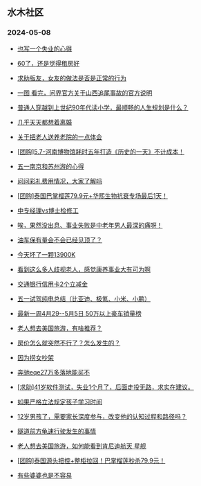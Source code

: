 ## 水木社区 
### 2024-05-08

+ [也写一个失业的心得](https://www.mysmth.net/nForum/article/WorkingLife/39057)

+ [60了，还是觉得租房好](https://www.mysmth.net/nForum/article/OurEstate/2964413)

+ [求助版友，女友的做法是否是正常的行为](https://www.mysmth.net/nForum/article/Love/6293815)

+ [一图 看完，问界官方关于山西追尾事故的官方说明](https://www.mysmth.net/nForum/article/AutoWorld/1944825180)

+ [普通人穿越到上世纪90年代读小学，最顺畅的人生规划是什么？](https://www.mysmth.net/nForum/article/NetNovel/486436)

+ [几乎天天都想着离婚](https://www.mysmth.net/nForum/article/Divorce/2076249)

+ [关于把老人送养老院的一点体会](https://www.mysmth.net/nForum/article/FamilyLife/1766685626)

+ [[团购]5.7-河南博物馆耗时五年打造《历史的一天》不计成本！](https://www.mysmth.net/nForum/article/ADAgent_TG/1320971)

+ [五一南京和苏州游的心得](https://www.mysmth.net/nForum/article/Travel/992176)

+ [问问彩礼费用情况，大家了解吗](https://www.mysmth.net/nForum/article/Age/20358165)

+ [[团购]泰国巴掌榴莲79.9元+华熙生物抗衰专场最后1天！](https://www.mysmth.net/nForum/article/ADAgent_TG/1321036)

+ [中专经理vs博士检修工](https://www.mysmth.net/nForum/article/WorkingLife/40267)

+ [唉，果然没出息、事业失败是中老年男人最深的痛呀！](https://www.mysmth.net/nForum/article/MyFamily/265514)

+ [油车保有量会不会已经见顶了？](https://www.mysmth.net/nForum/article/AutoWorld/1944825745)

+ [今天坏了一颗13900K](https://www.mysmth.net/nForum/article/CompMarket/544319095)

+ [看到这么多人歧视老人，感觉康养事业大有可为啊](https://www.mysmth.net/nForum/article/OurEstate/2965769)

+ [交通银行信用卡2个立减金](https://www.mysmth.net/nForum/article/CouponsLife/4486221)

+ [五一试驾纯电总结（比亚迪、极氪、小米、小鹏）](https://www.mysmth.net/nForum/article/GreenAuto/1567348)

+ [最新一周4月29--5月5日 50万以上豪车销量榜](https://www.mysmth.net/nForum/article/AutoWorld/1944826447)

+ [老人想去美国旅游，有啥推荐？](https://www.mysmth.net/nForum/article/Travel/992587)

+ [房价怎么就突然不行了？怎么发生的？](https://www.mysmth.net/nForum/article/OurEstate/2965661)

+ [因为捞女吵架](https://www.mysmth.net/nForum/article/Divorce/2076535)

+ [奔驰eqe27万多落地能买不](https://www.mysmth.net/nForum/article/GreenAuto/1569012)

+ [[求助]41岁软件测试，失业1个月了，后面走投无路，求实在建议。](https://www.mysmth.net/nForum/article/WorkingLife/39644)

+ [如果严格立法规定孩子学习时间](https://www.mysmth.net/nForum/article/FamilyLife/1766685211)

+ [12岁男孩了，需要家长深度参与，改变他的认知过程和路径吗？](https://www.mysmth.net/nForum/article/PreUnivEdu/162518)

+ [隧道前方龟速行驶发生的事情](https://www.mysmth.net/nForum/article/AutoWorld/1944826091)

+ [老人想去美国旅游，如何能看到肯尼迪航天 星舰](https://www.mysmth.net/nForum/article/Travel/992587)

+ [[团购]泰国源头把控+整柜拉回！巴掌榴莲秒杀79.9元！](https://www.mysmth.net/nForum/article/ADAgent_TG/1321036)

+ [有些婆婆也是不容易](https://www.mysmth.net/nForum/article/FamilyLife/1766688248)

